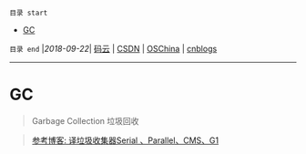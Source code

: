 `目录 start`
 
- [GC](#gc)

`目录 end` |_2018-09-22_| [码云](https://gitee.com/gin9) | [CSDN](http://blog.csdn.net/kcp606) | [OSChina](https://my.oschina.net/kcp1104) | [cnblogs](http://www.cnblogs.com/kuangcp)
****************************************
# GC
> Garbage Collection 垃圾回收

> [参考博客: 译垃圾收集器Serial 、Parallel、CMS、G1 ](http://www.zicheng.net/article/55.htm)


